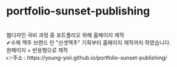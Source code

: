 # portfolio-sunset-publishing
<br>
웹디자인 국비 과정 중 포트폴리오 위해 홈페이지 제작
<br>
✔수제 맥주 브랜드 인 "선셋맥주" 기획부터 홈페이지 제작까지 하였습니다.
<br>
원페이지 + 반응형으로 제작
<br>
👉주소 : https://young-yoii.github.io/portfolio-sunset-publishing/
